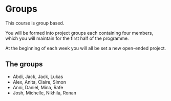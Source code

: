 # Groups

This course is group based. 

You will be formed into project groups each containing four members, which you will maintain for the first half of the programme.

At the beginning of each week you will all be set a new open-ended project. 

## The groups

+ Abdi, Jack, Jack, Lukas
+ Alex, Anita, Claire, Simon   
+ Anni, Daniel, Mina, Rafe
+ Josh, Michelle, Nikhila, Ronan




